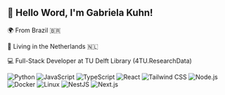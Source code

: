 ## 👋 Hello Word, I'm Gabriela Kuhn!

🌍 From Brazil 🇧🇷

📍 Living in the Netherlands 🇳🇱

💻 Full-Stack Developer at TU Delft Library (4TU.ResearchData)




![Python](https://img.shields.io/badge/-Python-3776AB?style=flat-square&logo=python&logoColor=white)   ![JavaScript](https://img.shields.io/badge/-JavaScript-F7DF1E?style=flat-square&logo=javascript&logoColor=black)
   ![TypeScript](https://img.shields.io/badge/-TypeScript-3178C6?style=flat-square&logo=typescript&logoColor=white) ![React](https://img.shields.io/badge/-React-61DAFB?style=flat-square&logo=react&logoColor=black)     ![Tailwind CSS](https://img.shields.io/badge/-TailwindCSS-06B6D4?style=flat-square&logo=tailwindcss&logoColor=white) ![Node.js](https://img.shields.io/badge/-Node.js-339933?style=flat-square&logo=node.js&logoColor=white)   ![Docker](https://img.shields.io/badge/-Docker-2496ED?style=flat-square&logo=docker&logoColor=white)
![Linux](https://img.shields.io/badge/-Linux-FCC624?style=flat-square&logo=linux&logoColor=black) ![NestJS](https://img.shields.io/badge/-NestJS-E0234E?style=flat-square&logo=nestjs&logoColor=white) ![Next.js](https://img.shields.io/badge/-Next.js-000000?style=flat-square&logo=nextdotjs&logoColor=white)

